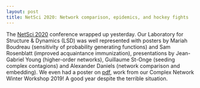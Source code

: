 ```yaml
---
layout: post
title: NetSci 2020: Network comparison, epidemics, and hockey fights
---
```


The [NetSci 2020](https://netsci2020.netscisociety.net/) conference wrapped up yesterday. Our Laboratory for Structure & Dynamics (LSD) was well represented with posters by Mariah Boudreau (sensitivity of probability generating functions) and Sam Rosenblatt (improved acquaintance immunization), presentations by Jean-Gabriel Young (higher-order networks), Guillaume St-Onge (seeding complex contagions) and Alexander Daniels (network comparison and embedding). We even had a poster on [pdf](/file/HockeyFights_NetSci2020Poster.pdf), work from our Complex Network Winter Workshop 2019! A good year despite the terrible situation.
